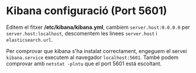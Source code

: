 # Kibana configuració (Port 5601)
Editem el fitxer **/etc/kibana/kibana.yml**,
cambiem ``server.host:0.0.0.0`` per ``server.host:localhost``, descomentem les linees ``server.host`` i ``elasticsearch.url``.

Per comprovar que kibana s'ha instalat correctament, engeguem el servei ``kibana.service`` executem al navegador ``localhost:5601``.
També podem comprovar amb ``netstat -plntu`` que el port 5601 está escoltant.
